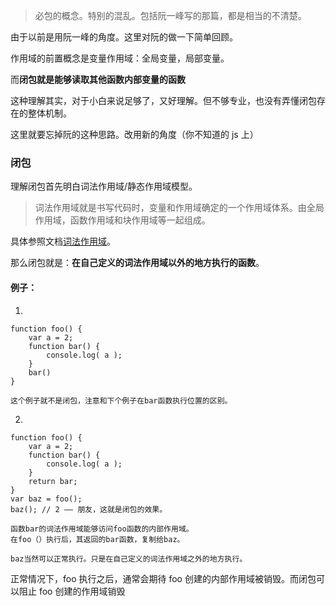 > 必包的概念。特别的混乱。包括阮一峰写的那篇，都是相当的不清楚。

由于以前是用阮一峰的角度。这里对阮的做一下简单回顾。

作用域的前置概念是变量作用域：全局变量，局部变量。

而**闭包就是能够读取其他函数内部变量的函数**

这种理解其实，对于小白来说足够了，又好理解。但不够专业，也没有弄懂闭包存在的整体机制。

这里就要忘掉阮的这种思路。改用新的角度（你不知道的 js 上）

### 闭包

理解闭包首先明白词法作用域/静态作用域模型。

> 词法作用域就是书写代码时，变量和作用域确定的一个作用域体系。由全局作用域，函数作用域和块作用域等一起组成。

具体参照文档[词法作用域](https://github.com/Hillkinsh/javascript/blob/master/js%E8%AF%AD%E8%A8%80%E7%B2%BE%E7%B2%B9/%E8%AF%8D%E6%B3%95%E4%BD%9C%E7%94%A8%E5%9F%9F.md)。

那么闭包就是：**在自己定义的词法作用域以外的地方执行的函数**。

#### 例子：

1.

```
function foo() {
    var a = 2;
    function bar() {
        console.log( a );
    }
    bar()
}

这个例子就不是闭包，注意和下个例子在bar函数执行位置的区别。
```

2.

```
function foo() {
    var a = 2;
    function bar() {
        console.log( a );
    }
    return bar;
}
var baz = foo();
baz(); // 2 —— 朋友，这就是闭包的效果。

函数bar的词法作用域能够访问foo函数的内部作用域。
在foo（）执行后，其返回的bar函数，复制给baz。

baz当然可以正常执行。只是在自己定义的词法作用域之外的地方执行。

```

正常情况下，foo 执行之后，通常会期待 foo 创建的内部作用域被销毁。而闭包可以阻止 foo 创建的作用域销毁

